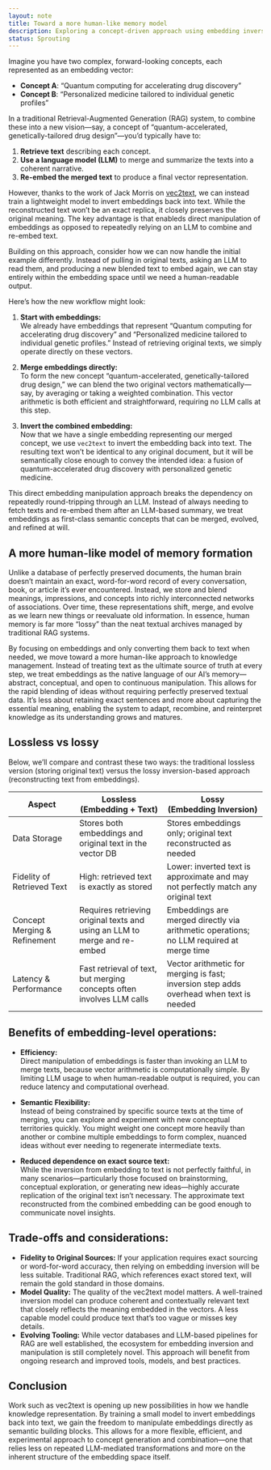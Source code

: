 ```yaml
---
layout: note
title: Toward a more human-like memory model
description: Exploring a concept-driven approach using embedding inversions
status: Sprouting
---
```


Imagine you have two complex, forward-looking concepts, each represented as an embedding vector:

- **Concept A**: “Quantum computing for accelerating drug discovery”
- **Concept B**: “Personalized medicine tailored to individual genetic profiles”

In a traditional Retrieval-Augmented Generation (RAG) system, to combine these into a new vision—say, a concept of
“quantum-accelerated, genetically-tailored drug design”—you’d typically have to:

1. **Retrieve text** describing each concept.
2. **Use a language model (LLM)** to merge and summarize the texts into a coherent narrative.
3. **Re-embed the merged text** to produce a final vector representation.

However, thanks to the work of Jack Morris on [vec2text](https://github.com/vec2text/vec2text),
we can instead train a lightweight model to invert embeddings back into text.
While the reconstructed text won’t be an exact replica, it closely preserves the original meaning. The key
advantage is that enableds direct manipulation of embeddings as opposed to repeatedly relying on an LLM to combine and
re-embed text.

Building on this approach, consider how we can now handle the initial example differently. Instead of pulling in
original texts, asking an LLM to read them, and producing a new blended text to embed again, we can stay entirely within
the embedding space until we need a human-readable output.

Here’s how the new workflow might look:

1. **Start with embeddings:**  
   We already have embeddings that represent “Quantum computing for accelerating drug discovery” and “Personalized medicine tailored to individual genetic profiles.” Instead of retrieving original texts, we simply operate directly on these vectors.

2. **Merge embeddings directly:**  
   To form the new concept “quantum-accelerated, genetically-tailored drug design,” we can blend the two original vectors mathematically—say, by averaging or taking a weighted combination. This vector arithmetic is both efficient and straightforward, requiring no LLM calls at this step.

3. **Invert the combined embedding:**  
   Now that we have a single embedding representing our merged concept, we use `vec2text` to invert the embedding back into text. The resulting text won’t be identical to any original document, but it will be semantically close enough to convey the intended idea: a fusion of quantum-accelerated drug discovery with personalized genetic medicine.

This direct embedding manipulation approach breaks the dependency on repeatedly round-tripping through an LLM. Instead
of always needing to fetch texts and re-embed them after an LLM-based summary, we treat embeddings as first-class
semantic concepts that can be merged, evolved, and refined at will.

## A more human-like model of memory formation

Unlike a database of perfectly preserved documents, the human brain doesn’t maintain an exact, word-for-word record of
every conversation, book, or article it’s ever encountered. Instead, we store and blend meanings, impressions, and
concepts into richly interconnected networks of associations. Over time, these representations shift, merge, and evolve
as we learn new things or reevaluate old information. In essence, human memory is far more “lossy” than the neat textual
archives managed by traditional RAG systems.

By focusing on embeddings and only converting them back to text when needed, we move toward a more human-like approach
to knowledge management. Instead of treating text as the ultimate source of truth at every step, we treat embeddings as
the native language of our AI’s memory—abstract, conceptual, and open to continuous manipulation. This allows for the
rapid blending of ideas without requiring perfectly preserved textual data. It’s less about retaining exact sentences
and more about capturing the essential meaning, enabling the system to adapt, recombine, and reinterpret knowledge as
its understanding grows and matures.

## Lossless vs lossy

Below, we’ll compare and contrast these two ways: the traditional lossless version (storing original
text) versus the lossy inversion-based approach (reconstructing text from embeddings).

<table class="uk-table uk-table-divider uk-table-justify">
    <thead>
        <tr>
            <th>Aspect</th>
            <th class="uk-width-2-5">Lossless<br>(Embedding + Text)</th>
            <th class="uk-width-2-5">Lossy<br>(Embedding Inversion)</th>
        </tr>
    </thead>
    <tbody>
        <tr>
            <td>Data Storage</td>
            <td>Stores both embeddings and original text in the vector DB</td>
            <td>Stores embeddings only; original text reconstructed as needed</td>
        </tr>
        <tr>
            <td>Fidelity of Retrieved Text</td>
            <td>High: retrieved text is exactly as stored</td>
            <td>Lower: inverted text is approximate and may not perfectly match any original text</td>
        </tr>
        <tr>
            <td>Concept Merging & Refinement</td>
            <td>Requires retrieving original texts and using an LLM to merge and re-embed</td>
            <td>Embeddings are merged directly via arithmetic operations; no LLM required at merge time</td>
        </tr> 
        <tr>
            <td>Latency & Performance</td>
            <td>Fast retrieval of text, but merging concepts often involves LLM calls</td>
            <td>Vector arithmetic for merging is fast; inversion step adds overhead when text is needed</td>
        </tr>
    </tbody>
</table>

## Benefits of embedding-level operations:

- **Efficiency:**  
  Direct manipulation of embeddings is faster than invoking an LLM to merge texts, because vector arithmetic is computationally simple. By limiting LLM usage to when human-readable output is required, you can reduce latency and computational overhead.

- **Semantic Flexibility:**  
  Instead of being constrained by specific source texts at the time of merging, you can explore and experiment with new conceptual territories quickly. You might weight one concept more heavily than another or combine multiple embeddings to form complex, nuanced ideas without ever needing to regenerate intermediate texts.

- **Reduced dependence on exact source text:**  
  While the inversion from embedding to text is not perfectly faithful, in many scenarios—particularly those focused on brainstorming, conceptual exploration, or generating new ideas—highly accurate replication of the original text isn’t necessary. The approximate text reconstructed from the combined embedding can be good enough to communicate novel insights.

## Trade-offs and considerations:

- **Fidelity to Original Sources:**
  If your application requires exact sourcing or word-for-word accuracy, then relying on embedding inversion will be
  less
  suitable. Traditional RAG, which references exact stored text, will remain the gold standard in those domains.
- **Model Quality:**
  The quality of the vec2text model matters. A well-trained inversion model can produce coherent and contextually
  relevant
  text that closely reflects the meaning embedded in the vectors. A less capable model could produce text that’s too
  vague
  or misses key details.
- **Evolving Tooling:**
  While vector databases and LLM-based pipelines for RAG are well established, the ecosystem for embedding inversion and
  manipulation is still completely novel. This approach will benefit from ongoing research and improved tools, models,
  and best practices.

## Conclusion

Work such as vec2text is opening up new possibilities in how we handle knowledge representation. By training a small
model to invert embeddings back into text, we gain the freedom to manipulate embeddings directly as semantic
building blocks. This allows for a more flexible, efficient, and experimental approach to concept generation and
combination—one that relies less on repeated LLM-mediated transformations and more on
the inherent structure of the embedding space itself.
